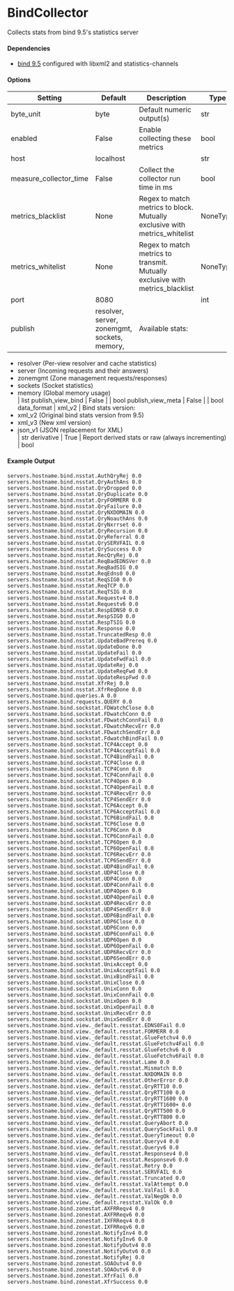 <!--This file was generated from the python source
Please edit the source to make changes
-->
BindCollector
=====

Collects stats from bind 9.5's statistics server

#### Dependencies

 * [bind 9.5](http://www.isc.org/software/bind/new-features/9.5)
    configured with libxml2 and statistics-channels


#### Options

Setting | Default | Description | Type
--------|---------|-------------|-----
byte_unit | byte | Default numeric output(s) | str
enabled | False | Enable collecting these metrics | bool
host | localhost |  | str
measure_collector_time | False | Collect the collector run time in ms | bool
metrics_blacklist | None | Regex to match metrics to block. Mutually exclusive with metrics_whitelist | NoneType
metrics_whitelist | None | Regex to match metrics to transmit. Mutually exclusive with metrics_blacklist | NoneType
port | 8080 |  | int
publish | resolver, server, zonemgmt, sockets, memory, | Available stats:<br>
 - resolver (Per-view resolver and cache statistics)<br>
 - server (Incoming requests and their answers)<br>
 - zonemgmt (Zone management requests/responses)<br>
 - sockets (Socket statistics)<br>
 - memory (Global memory usage)<br>
 | list
publish_view_bind | False |  | bool
publish_view_meta | False |  | bool
data_format | xml_v2 | Bind stats version:<br>
 - xml_v2 (Original bind stats version from 9.5)<br>
 - xml_v3 (New xml version)<br>
 - json_v1 (JSON replacement for XML)<br>
 | str
derivative | True | Report derived stats or raw (always incrementing) | bool

#### Example Output

```
servers.hostname.bind.nsstat.AuthQryRej 0.0
servers.hostname.bind.nsstat.QryAuthAns 0.0
servers.hostname.bind.nsstat.QryDropped 0.0
servers.hostname.bind.nsstat.QryDuplicate 0.0
servers.hostname.bind.nsstat.QryFORMERR 0.0
servers.hostname.bind.nsstat.QryFailure 0.0
servers.hostname.bind.nsstat.QryNXDOMAIN 0.0
servers.hostname.bind.nsstat.QryNoauthAns 0.0
servers.hostname.bind.nsstat.QryNxrrset 0.0
servers.hostname.bind.nsstat.QryRecursion 0.0
servers.hostname.bind.nsstat.QryReferral 0.0
servers.hostname.bind.nsstat.QrySERVFAIL 0.0
servers.hostname.bind.nsstat.QrySuccess 0.0
servers.hostname.bind.nsstat.RecQryRej 0.0
servers.hostname.bind.nsstat.ReqBadEDNSVer 0.0
servers.hostname.bind.nsstat.ReqBadSIG 0.0
servers.hostname.bind.nsstat.ReqEdns0 0.0
servers.hostname.bind.nsstat.ReqSIG0 0.0
servers.hostname.bind.nsstat.ReqTCP 0.0
servers.hostname.bind.nsstat.ReqTSIG 0.0
servers.hostname.bind.nsstat.Requestv4 0.0
servers.hostname.bind.nsstat.Requestv6 0.0
servers.hostname.bind.nsstat.RespEDNS0 0.0
servers.hostname.bind.nsstat.RespSIG0 0.0
servers.hostname.bind.nsstat.RespTSIG 0.0
servers.hostname.bind.nsstat.Response 0.0
servers.hostname.bind.nsstat.TruncatedResp 0.0
servers.hostname.bind.nsstat.UpdateBadPrereq 0.0
servers.hostname.bind.nsstat.UpdateDone 0.0
servers.hostname.bind.nsstat.UpdateFail 0.0
servers.hostname.bind.nsstat.UpdateFwdFail 0.0
servers.hostname.bind.nsstat.UpdateRej 0.0
servers.hostname.bind.nsstat.UpdateReqFwd 0.0
servers.hostname.bind.nsstat.UpdateRespFwd 0.0
servers.hostname.bind.nsstat.XfrRej 0.0
servers.hostname.bind.nsstat.XfrReqDone 0.0
servers.hostname.bind.queries.A 0.0
servers.hostname.bind.requests.QUERY 0.0
servers.hostname.bind.sockstat.FDWatchClose 0.0
servers.hostname.bind.sockstat.FDwatchConn 0.0
servers.hostname.bind.sockstat.FDwatchConnFail 0.0
servers.hostname.bind.sockstat.FDwatchRecvErr 0.0
servers.hostname.bind.sockstat.FDwatchSendErr 0.0
servers.hostname.bind.sockstat.FdwatchBindFail 0.0
servers.hostname.bind.sockstat.TCP4Accept 0.0
servers.hostname.bind.sockstat.TCP4AcceptFail 0.0
servers.hostname.bind.sockstat.TCP4BindFail 0.0
servers.hostname.bind.sockstat.TCP4Close 0.0
servers.hostname.bind.sockstat.TCP4Conn 0.0
servers.hostname.bind.sockstat.TCP4ConnFail 0.0
servers.hostname.bind.sockstat.TCP4Open 0.0
servers.hostname.bind.sockstat.TCP4OpenFail 0.0
servers.hostname.bind.sockstat.TCP4RecvErr 0.0
servers.hostname.bind.sockstat.TCP4SendErr 0.0
servers.hostname.bind.sockstat.TCP6Accept 0.0
servers.hostname.bind.sockstat.TCP6AcceptFail 0.0
servers.hostname.bind.sockstat.TCP6BindFail 0.0
servers.hostname.bind.sockstat.TCP6Close 0.0
servers.hostname.bind.sockstat.TCP6Conn 0.0
servers.hostname.bind.sockstat.TCP6ConnFail 0.0
servers.hostname.bind.sockstat.TCP6Open 0.0
servers.hostname.bind.sockstat.TCP6OpenFail 0.0
servers.hostname.bind.sockstat.TCP6RecvErr 0.0
servers.hostname.bind.sockstat.TCP6SendErr 0.0
servers.hostname.bind.sockstat.UDP4BindFail 0.0
servers.hostname.bind.sockstat.UDP4Close 0.0
servers.hostname.bind.sockstat.UDP4Conn 0.0
servers.hostname.bind.sockstat.UDP4ConnFail 0.0
servers.hostname.bind.sockstat.UDP4Open 0.0
servers.hostname.bind.sockstat.UDP4OpenFail 0.0
servers.hostname.bind.sockstat.UDP4RecvErr 0.0
servers.hostname.bind.sockstat.UDP4SendErr 0.0
servers.hostname.bind.sockstat.UDP6BindFail 0.0
servers.hostname.bind.sockstat.UDP6Close 0.0
servers.hostname.bind.sockstat.UDP6Conn 0.0
servers.hostname.bind.sockstat.UDP6ConnFail 0.0
servers.hostname.bind.sockstat.UDP6Open 0.0
servers.hostname.bind.sockstat.UDP6OpenFail 0.0
servers.hostname.bind.sockstat.UDP6RecvErr 0.0
servers.hostname.bind.sockstat.UDP6SendErr 0.0
servers.hostname.bind.sockstat.UnixAccept 0.0
servers.hostname.bind.sockstat.UnixAcceptFail 0.0
servers.hostname.bind.sockstat.UnixBindFail 0.0
servers.hostname.bind.sockstat.UnixClose 0.0
servers.hostname.bind.sockstat.UnixConn 0.0
servers.hostname.bind.sockstat.UnixConnFail 0.0
servers.hostname.bind.sockstat.UnixOpen 0.0
servers.hostname.bind.sockstat.UnixOpenFail 0.0
servers.hostname.bind.sockstat.UnixRecvErr 0.0
servers.hostname.bind.sockstat.UnixSendErr 0.0
servers.hostname.bind.view._default.resstat.EDNS0Fail 0.0
servers.hostname.bind.view._default.resstat.FORMERR 0.0
servers.hostname.bind.view._default.resstat.GlueFetchv4 0.0
servers.hostname.bind.view._default.resstat.GlueFetchv4Fail 0.0
servers.hostname.bind.view._default.resstat.GlueFetchv6 0.0
servers.hostname.bind.view._default.resstat.GlueFetchv6Fail 0.0
servers.hostname.bind.view._default.resstat.Lame 0.0
servers.hostname.bind.view._default.resstat.Mismatch 0.0
servers.hostname.bind.view._default.resstat.NXDOMAIN 0.0
servers.hostname.bind.view._default.resstat.OtherError 0.0
servers.hostname.bind.view._default.resstat.QryRTT10 0.0
servers.hostname.bind.view._default.resstat.QryRTT100 0.0
servers.hostname.bind.view._default.resstat.QryRTT1600 0.0
servers.hostname.bind.view._default.resstat.QryRTT1600+ 0.0
servers.hostname.bind.view._default.resstat.QryRTT500 0.0
servers.hostname.bind.view._default.resstat.QryRTT800 0.0
servers.hostname.bind.view._default.resstat.QueryAbort 0.0
servers.hostname.bind.view._default.resstat.QuerySockFail 0.0
servers.hostname.bind.view._default.resstat.QueryTimeout 0.0
servers.hostname.bind.view._default.resstat.Queryv4 0.0
servers.hostname.bind.view._default.resstat.Queryv6 0.0
servers.hostname.bind.view._default.resstat.Responsev4 0.0
servers.hostname.bind.view._default.resstat.Responsev6 0.0
servers.hostname.bind.view._default.resstat.Retry 0.0
servers.hostname.bind.view._default.resstat.SERVFAIL 0.0
servers.hostname.bind.view._default.resstat.Truncated 0.0
servers.hostname.bind.view._default.resstat.ValAttempt 0.0
servers.hostname.bind.view._default.resstat.ValFail 0.0
servers.hostname.bind.view._default.resstat.ValNegOk 0.0
servers.hostname.bind.view._default.resstat.ValOk 0.0
servers.hostname.bind.zonestat.AXFRReqv4 0.0
servers.hostname.bind.zonestat.AXFRReqv6 0.0
servers.hostname.bind.zonestat.IXFRReqv4 0.0
servers.hostname.bind.zonestat.IXFRReqv6 0.0
servers.hostname.bind.zonestat.NotifyInv4 0.0
servers.hostname.bind.zonestat.NotifyInv6 0.0
servers.hostname.bind.zonestat.NotifyOutv4 0.0
servers.hostname.bind.zonestat.NotifyOutv6 0.0
servers.hostname.bind.zonestat.NotifyRej 0.0
servers.hostname.bind.zonestat.SOAOutv4 0.0
servers.hostname.bind.zonestat.SOAOutv6 0.0
servers.hostname.bind.zonestat.XfrFail 0.0
servers.hostname.bind.zonestat.XfrSuccess 0.0
```

